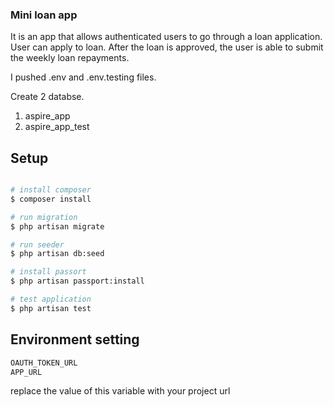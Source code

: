 ### Mini loan app

It is an app that allows authenticated users to go through a loan application.
User can apply to loan.
After the loan is approved, the user is able to submit the weekly loan repayments.



I pushed  .env and .env.testing files.

Create 2 databse.
1) aspire_app
2) aspire_app_test

## Setup

```bash

# install composer
$ composer install

# run migration 
$ php artisan migrate

# run seeder 
$ php artisan db:seed

# install passort
$ php artisan passport:install

# test application
$ php artisan test

```

## Environment setting
``` bash
OAUTH_TOKEN_URL
APP_URL
```
replace the value of this variable with your project url 
